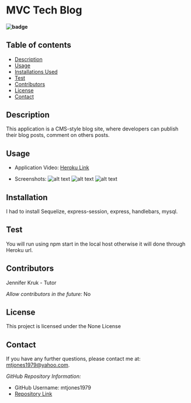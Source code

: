  # MVC Tech Blog

  #### ![badge](https://img.shields.io/badge/License-None-blue.svg)
  
  ## Table of contents
  
  * [Description](#Description)
  * [Usage](#Usage)
  * [Installations Used](#Installation)
  * [Test](#Test)
  * [Contributors](#Contributors)
  * [License](#License)
  * [Contact](#Contact) 
  
  ## Description 
  This application is a CMS-style blog site, where developers can publish their blog posts, comment on others posts.

  ## Usage
  
  * Application Video:
  [Heroku Link](https://rocky-mesa-93302.herokuapp.com)
  
  * Screenshots:
  ![alt text](https://user-images.githubusercontent.com/74076318/114288892-d6f29400-9a38-11eb-8fc4-0e6b2010b0be.png)
  ![alt text](https://user-images.githubusercontent.com/74076318/114288906-fb4e7080-9a38-11eb-95a0-af51440ccb6b.png)
  ![alt text](https://user-images.githubusercontent.com/74076318/114288876-aca0d680-9a38-11eb-9008-dc12cfdc98bc.png)

  ## Installation
  I had to install Sequelize, express-session, express, handlebars, mysql.

  ## Test
  You will run using npm start in the local host otherwise it will done through Heroku url.
  
  ## Contributors
  Jennifer Kruk - Tutor
  
  *Allow contributors in the future:* 
  No
  
  ## License
  This project is licensed under the None License
    
  ## Contact
  If you have any further questions, please contact me at: mtjones1979@yahoo.com.
    
  *GitHub Repository Information:*
  * GitHub Username: mtjones1979
  * [Repository Link](https://github.com/mtjones1979/MVC-Tech-Blog)
  
